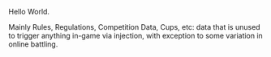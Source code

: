 Hello World.

Mainly Rules, Regulations, Competition Data, Cups, etc:
data that is unused to trigger anything in-game via injection, with exception to some variation in online battling.
